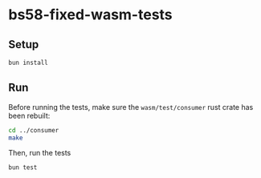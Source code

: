 # bs58-fixed-wasm-tests

## Setup

```bash
bun install
```

## Run

Before running the tests, make sure the `wasm/test/consumer` rust crate has been rebuilt:

```bash
cd ../consumer
make
```

Then, run the tests

```bash
bun test
```
